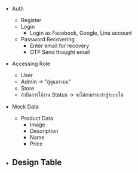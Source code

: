 - Auth
	- Register
	- Login
		- Login as Facebook, Google, Line account
	- Password Recovering
		- Enter email for recovery
		- OTP Send thought email

- Accessing Role
	- User 
	- Admin -> "ผู้ดูแลระบบ"
	- Store
	- ถ้าปิดการใช้งาน Status -> จะไม่สามารถเข้าสู่ระบบได้

- Mock Data
	- Product Data
		- Image
		- Description 
		- Name
		- Price

- Design Table
	- 


